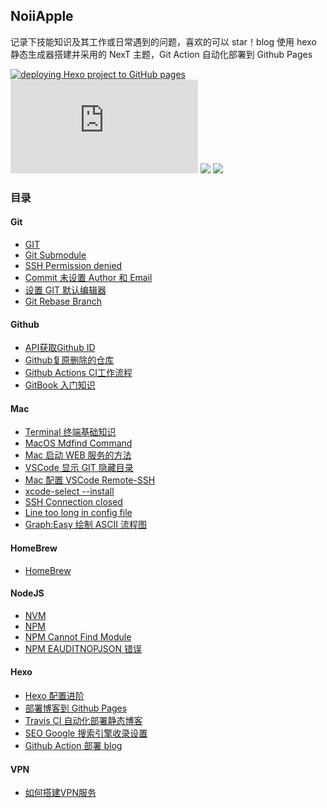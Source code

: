 
NoiiApple
---
记录下技能知识及其工作或日常遇到的问题，喜欢的可以 star！blog 使用 hexo 静态生成器搭建并采用的 NexT 主题，Git Action 自动化部署到 Github Pages

[![deploying Hexo project to GitHub pages](https://github.com/qLzhu/blog/actions/workflows/hexo-deploy.yml/badge.svg)](https://github.com/qLzhu/blog/actions/workflows/hexo-deploy.yml)
[![](https://img.shields.io/badge/node->=13.12.0-brightgreen?style=flat&logo=node.js)](https://nodejs.org/en/)
[![](https://img.shields.io/badge/hexo->=4.0.0-blue?style=flat&logo=hexo)](https://hexo.io/zh-cn/)
[![](https://img.shields.io/badge/NexT->=7.8.0-lightgrey?style=flat)](https://github.com/theme-next/hexo-theme-next)

### 目录

#### Git
- [GIT](https://qlzhu.github.io/blog/39939/)
- [Git Submodule](https://qlzhu.github.io/blog/46430/)
- [SSH Permission denied](https://qlzhu.github.io/blog/53774/)
- [Commit 未设置 Author 和 Email](https://qlzhu.github.io/blog/58535/)
- [设置 GIT 默认编辑器](https://qlzhu.github.io/blog/5731/)
- [Git Rebase Branch](https://qlzhu.github.io/blog/31307/)

#### Github
- [API获取Github ID](https://qlzhu.github.io/blog/8621/)
- [Github复原删除的仓库](https://qlzhu.github.io/blog/9273/)
- [Github Actions CI工作流程](https://qlzhu.github.io/blog/40311/)
- [GitBook 入门知识](https://qlzhu.github.io/blog/19654/)

#### Mac
- [Terminal 终端基础知识](https://qlzhu.github.io/blog/24678/)
- [MacOS Mdfind Command](https://qlzhu.github.io/blog/21969/)
- [Mac 启动 WEB 服务的方法](https://qlzhu.github.io/blog/3450/)
- [VSCode 显示 GIT 隐藏目录](https://qlzhu.github.io/blog/13726/)
- [Mac 配置 VSCode Remote-SSH](https://qlzhu.github.io/blog/15892/)
- [xcode-select --install](https://qlzhu.github.io/blog/35871/)
- [SSH Connection closed](https://qlzhu.github.io/blog/11331/)
- [Line too long in config file](https://qlzhu.github.io/blog/)
- [Graph:Easy 绘制 ASCII 流程图](https://qlzhu.github.io/blog/44940/)

#### HomeBrew
- [HomeBrew](https://qlzhu.github.io/blog/42669/)

#### NodeJS
- [NVM](https://qlzhu.github.io/blog/20614/)
- [NPM](https://qlzhu.github.io/blog/27424/)
- [NPM Cannot Find Module](https://qlzhu.github.io/blog/21517/)
- [NPM EAUDITNOPJSON 错误](https://qlzhu.github.io/blog/2777/)

#### Hexo
- [Hexo 配置进阶](https://qlzhu.github.io/blog/49139/)
- [部署博客到 Github Pages](https://qlzhu.github.io/blog/51941/)
- [Travis CI 自动化部署静态博客](https://qlzhu.github.io/blog/65246/)
- [SEO Google 搜索引擎收录设置](https://qlzhu.github.io/blog/10730/)
- [Github Action 部署 blog](https://qlzhu.github.io/blog/19620/)

#### VPN
- [如何搭建VPN服务](https://qlzhu.github.io/blog/64387/)